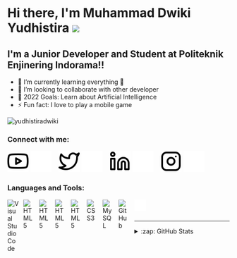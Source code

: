 # Hi there, I'm Muhammad Dwiki Yudhistira <img src="https://raw.githubusercontent.com/MartinHeinz/MartinHeinz/master/wave.gif" height="21">

## I'm a Junior Developer and Student at Politeknik Enjinering Indorama!!

- 🌱 I’m currently learning everything 🤣
- 👯 I’m looking to collaborate with other developer
- 🥅 2022 Goals: Learn about Artificial Intelligence
- ⚡ Fun fact: I love to play a mobile game

<img src="https://komarev.com/ghpvc/?username=yudhistiradwiki&label=Profile%20views&color=0e75b6&style=flat" alt="yudhistiradwiki" />

### Connect with me:

[![website](./img/youtube-light.svg)](https://www.youtube.com/channel/UCCy2YWy4nhB_8rbbtoLDLcQ#gh-light-mode-only)
[![website](./img/youtube-dark.svg)](https://www.youtube.com/channel/UCCy2YWy4nhB_8rbbtoLDLcQ#gh-dark-mode-only)
&nbsp;&nbsp;
[![website](./img/twitter-light.svg)](https://twitter.com/yudhistiradwiki#gh-light-mode-only)
[![website](./img/twitter-dark.svg)](https://twitter.com/yudhistiradwiki#gh-dark-mode-only)
&nbsp;&nbsp;
[![website](./img/linkedin-light.svg)](https://www.linkedin.com/in/muhammad-dwiki-yudhistira-0105221b1#gh-light-mode-only)
[![website](./img/linkedin-dark.svg)](https://www.linkedin.com/in/muhammad-dwiki-yudhistira-0105221b1#gh-dark-mode-only)
&nbsp;&nbsp;
[![website](./img/instagram-light.svg)](https://www.instagram.com/moch_dwiki#gh-light-mode-only)
[![website](./img/instagram-dark.svg)](https://www.instagram.com/moch_dwiki#gh-dark-mode-only)


### Languages and Tools:

<img align="left" alt="Visual Studio Code" width="26px" src="https://cdn.jsdelivr.net/gh/devicons/devicon/icons/vscode/vscode-original.svg" style="padding-right:10px;" />
<img align="left" alt="HTML5" width="26px" src="https://cdn.jsdelivr.net/gh/devicons/devicon/icons/html5/html5-original.svg" style="padding-right:10px;" />
<img align="left" alt="HTML5" width="26px" src="https://github.com/jmnote/z-icons/blob/master/svg/python.svg" style="padding-right:10px;" />
<img align="left" alt="HTML5" width="26px" src="https://github.com/jmnote/z-icons/blob/master/svg/java.svg" style="padding-right:10px;" />
<img align="left" alt="HTML5" width="26px" src="https://github.com/jmnote/z-icons/blob/master/svg/php.svg" style="padding-right:10px;" />
<img align="left" alt="CSS3" width="26px" src="https://cdn.jsdelivr.net/gh/devicons/devicon/icons/css3/css3-original.svg" style="padding-right:10px;" />
<img align="left" alt="MySQL" width="26px" src="https://cdn.jsdelivr.net/gh/devicons/devicon/icons/mysql/mysql-original.svg" style="padding-right:10px;" />
<img align="left" alt="GitHub" width="26px" src="https://user-images.githubusercontent.com/3369400/139447912-e0f43f33-6d9f-45f8-be46-2df5bbc91289.png" style="padding-right:10px;" />
<img align="left" alt="Terminal" width="26px" src="./img/terminal-dark.svg" />
<br><br>

---

<details>
  <summary>:zap: GitHub Stats</summary>

  <a href="https://github.com/yudhistiradwiki">
  <img height="180em" src="https://github-readme-stats-eight-theta.vercel.app/api?username=yudhistiradwiki&show_icons=true&theme=algolia&include_all_commits=true&count_private=true&hide_border=false&title_color=ff652f&icon_color=FFE400&bg_color=09131B&text_color=ffffff&border_color=0c1a25"/>

</details>
